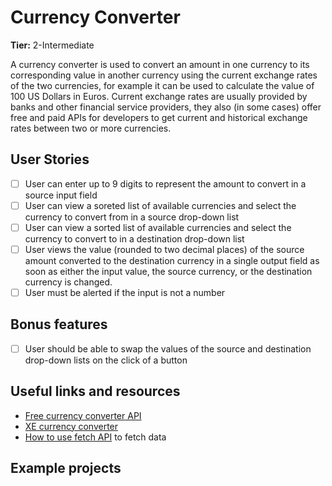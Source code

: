 # Currency Converter

**Tier:** 2-Intermediate

A currency converter is used to convert an amount in one currency to its corresponding value in another currency using the current exchange rates of the two currencies, for example it can be used to calculate the value of 100 US Dollars in Euros. Current exchange rates are usually provided by banks and other financial service providers, they also (in some cases) offer free and paid APIs for developers to get current and historical exchange rates between two or more currencies.

## User Stories

-   [ ] User can enter up to 9 digits to represent the amount to convert in a source input field
-   [ ] User can view a soreted list of available currencies and select the currency to convert from in a source drop-down list
-   [ ] User can view a sorted list of available currencies and select the currency to convert to in a destination drop-down list
-   [ ] User views the value (rounded to two decimal places) of the source amount converted to the destination currency in a single output field as soon as either the input value, the source currency, or the destination currency is changed.
-   [ ] User must be alerted if the input is not a number

## Bonus features

-   [ ] User should be able to swap the values of the source and destination drop-down lists on the click of a button

## Useful links and resources

- [Free currency converter API](https://free.currencyconverterapi.com/)
- [XE currency converter](https://www.xe.com/)
- [How to use fetch API](https://developer.mozilla.org/en-US/docs/Web/API/Fetch_API/Using_Fetch) to fetch data

## Example projects
